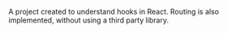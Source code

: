 A project created to understand hooks in React. Routing is also implemented, without using a third party library.